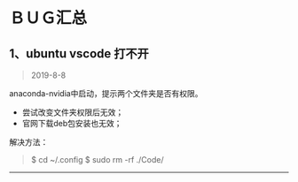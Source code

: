 # **ＢＵＧ汇总**

## 1、ubuntu vscode 打不开

> 2019-8-8

anaconda-nvidia中启动，提示两个文件夹是否有权限。

- 尝试改变文件夹权限后无效；
- 官网下载deb包安装也无效；

解决方法：

> $ cd ~/.config 
> $ sudo rm -rf ./Code/

------

